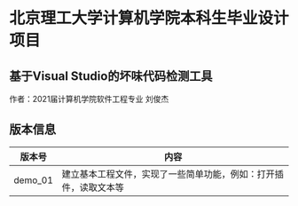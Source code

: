# 北京理工大学计算机学院本科生毕业设计项目 #
## 基于Visual Studio的坏味代码检测工具 ##
作者：2021届计算机学院软件工程专业 刘俊杰    
## 版本信息 ##
| 版本号 | 内容 |
| ---- | ---- |
| demo_01 | 建立基本工程文件，实现了一些简单功能，例如：打开插件，读取文本等 |
